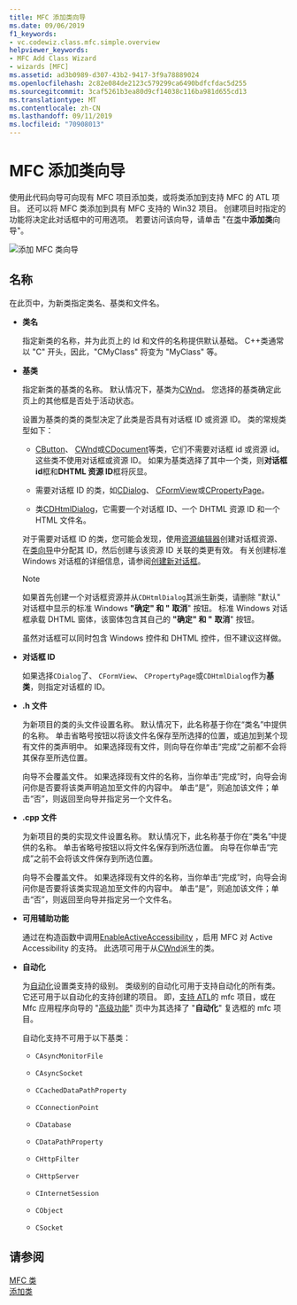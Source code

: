 ```yaml
---
title: MFC 添加类向导
ms.date: 09/06/2019
f1_keywords:
- vc.codewiz.class.mfc.simple.overview
helpviewer_keywords:
- MFC Add Class Wizard
- wizards [MFC]
ms.assetid: ad3b0989-d307-43b2-9417-3f9a78889024
ms.openlocfilehash: 2c82e084de2123c579299ca6490bdfcfdac5d255
ms.sourcegitcommit: 3caf5261b3ea80d9cf14038c116ba981d655cd13
ms.translationtype: MT
ms.contentlocale: zh-CN
ms.lasthandoff: 09/11/2019
ms.locfileid: "70908013"
---
```

# <a name="mfc-add-class-wizard"></a>MFC 添加类向导

使用此代码向导可向现有 MFC 项目添加类，或将类添加到支持 MFC 的 ATL 项目。 还可以将 MFC 类添加到具有 MFC 支持的 Win32 项目。 创建项目时指定的功能将决定此对话框中的可用选项。 若要访问该向导，请单击 "在[类](mfc-class-wizard.md)中**添加类**向导"。

![添加 MFC 类向导](media/add-mfc-class-wizard.png "添加 MFC 类向导")

## <a name="names"></a>名称

在此页中，为新类指定类名、基类和文件名。

- **类名**

  指定新类的名称，并为此页上的 Id 和文件的名称提供默认基础。 C++类通常以 "C" 开头，因此，"CMyClass" 将变为 "MyClass" 等。

- **基类**

  指定新类的基类的名称。 默认情况下，基类为[CWnd](../../mfc/reference/cwnd-class.md)。 您选择的基类确定此页上的其他框是否处于活动状态。

  设置为基类的类的类型决定了此类是否具有对话框 ID 或资源 ID。 类的常规类型如下：

  - [CButton](../../mfc/reference/cbutton-class.md)、 [CWnd](../../mfc/reference/cwnd-class.md)或[CDocument](../../mfc/reference/cdocument-class.md)等类，它们不需要对话框 id 或资源 id。 这些类不使用对话框或资源 ID。 如果为基类选择了其中一个类，则**对话框 id**框和**DHTML 资源 ID**框将灰显。

  - 需要对话框 ID 的类，如[CDialog](../../mfc/reference/cdialog-class.md)、 [CFormView](../../mfc/reference/cformview-class.md)或[CPropertyPage](../../mfc/reference/cpropertypage-class.md)。

  - 类[CDHtmlDialog](../../mfc/reference/cdhtmldialog-class.md)，它需要一个对话框 ID、一个 DHTML 资源 ID 和一个 HTML 文件名。

  对于需要对话框 ID 的类，您可能会发现，使用[资源编辑器](../../windows/resource-editors.md)创建对话框资源、在[类向导](mfc-class-wizard.md)中分配其 ID，然后创建与该资源 ID 关联的类更有效。 有关创建标准 Windows 对话框的详细信息，请参阅[创建新对话框](../../windows/creating-a-new-dialog-box.md)。

  > [!NOTE]
  > 如果首先创建一个对话框资源并从`CDHtmlDialog`其派生新类，请删除 "默认" 对话框中显示的标准 Windows **"确定" 和 "** **取消**" 按钮。 标准 Windows 对话框承载 DHTML 窗体，该窗体包含其自己的 **"确定" 和 "** **取消**" 按钮。

  虽然对话框可以同时包含 Windows 控件和 DHTML 控件，但不建议这样做。

- **对话框 ID**

  如果选择`CDialog`了、 `CFormView`、 `CPropertyPage`或`CDHtmlDialog`作为**基类**，则指定对话框的 ID。

- **.h 文件**

  为新项目的类的头文件设置名称。 默认情况下，此名称基于你在“类名”中提供的名称。 单击省略号按钮以将该文件名保存至所选择的位置，或追加到某个现有文件的类声明中。 如果选择现有文件，则向导在你单击“完成”之前都不会将其保存至所选位置。

  向导不会覆盖文件。 如果选择现有文件的名称，当你单击“完成”时，向导会询问你是否要将该类声明追加至文件的内容中。 单击“是”，则追加该文件；单击“否”，则返回至向导并指定另一个文件名。

- **.cpp 文件**

  为新项目的类的实现文件设置名称。 默认情况下，此名称基于你在“类名”中提供的名称。 单击省略号按钮以将文件名保存到所选位置。 向导在你单击“完成”之前不会将该文件保存到所选位置。

  向导不会覆盖文件。 如果选择现有文件的名称，当你单击“完成”时，向导会询问你是否要将该类实现追加至文件的内容中。 单击“是”，则追加该文件；单击“否”，则返回至向导并指定另一个文件名。

- **可用辅助功能**

  通过在构造函数中调用[EnableActiveAccessibility](../../mfc/reference/cwnd-class.md#enableactiveaccessibility) ，启用 MFC 对 Active Accessibility 的支持。 此选项可用于从[CWnd](../../mfc/reference/cwnd-class.md)派生的类。

- **自动化**

  为[自动化](../../mfc/automation.md)设置类支持的级别。 类级别的自动化可用于支持自动化的所有类。 它还可用于以自动化的支持创建的项目。 即，[支持 ATL](../../atl/reference/mfc-support-in-atl-projects.md)的 mfc 项目，或在 Mfc 应用程序向导的 "[高级功能](../../mfc/reference/advanced-features-mfc-application-wizard.md)" 页中为其选择了 "**自动化**" 复选框的 mfc 项目。

   自动化支持不可用于以下基类：

  - `CAsyncMonitorFile`

  - `CAsyncSocket`

  - `CCachedDataPathProperty`

  - `CConnectionPoint`

  - `CDatabase`

  - `CDataPathProperty`

  - `CHttpFilter`

  - `CHttpServer`

  - `CInternetSession`

  - `CObject`

  - `CSocket`

## <a name="see-also"></a>请参阅

[MFC 类](../../mfc/reference/adding-an-mfc-class.md)<br/>
[添加类](../../ide/adding-a-class-visual-cpp.md)
